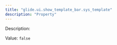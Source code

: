 ```yaml
---
title: "glide.ui.show_template_bar.sys_template"
description: "Property"
---
```


Description: 

Value: `false`